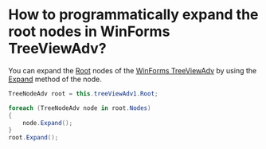# How to programmatically expand the root nodes in WinForms TreeViewAdv?

You can expand the [Root](https://help.syncfusion.com/cr/windowsforms/Syncfusion.Windows.Forms.Tools.TreeViewAdv.html#Syncfusion_Windows_Forms_Tools_TreeViewAdv_Root) nodes of the [WinForms TreeViewAdv](https://www.syncfusion.com/winforms-ui-controls/treeview) by using the [Expand](https://help.syncfusion.com/cr/windowsforms/Syncfusion.Windows.Forms.Tools.TreeNodeAdv.html#Syncfusion_Windows_Forms_Tools_TreeNodeAdv_Expand) method of the node.

```csharp
TreeNodeAdv root = this.treeViewAdv1.Root;

foreach (TreeNodeAdv node in root.Nodes)
{
    node.Expand();
}
root.Expand();
```
